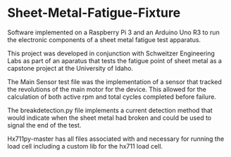 # Sheet-Metal-Fatigue-Fixture
Software implemented on a Raspberry Pi 3 and an Arduino Uno R3 to run the electronic components of a sheet metal fatigue test apparatus.

This project was developed in conjunction with Schweitzer Engineering Labs as part of an aparatus that tests the fatigue point of sheet metal as a capstone project at the University of Idaho.

The Main Sensor test file was the implementation of a sensor that tracked the revolutions of the main motor for the device.  This allowed for the calculation of both active rpm and total cycles completed before failure.

The breakdetection.py file implements a current detection method that would indicate when the sheet metal had broken and could be used to signal the end of the test.

Hx711py-master has all files associated with and necessary for running the load cell including a custom lib for the hx711 load cell.
